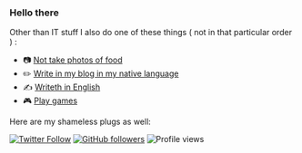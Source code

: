 ### Hello there


Other than IT stuff I also do one of these things ( not in that particular order ) :

- 📷 [Not take photos of food](https://ahmcho.com/photos)
- ✏️ [Write in my blog in my native language](https://ahmcho.com)
- ✍️ [Writeth in English](https://cholluyev.com/blog)
- 🎮 [Play games](https://steamcommunity.com/id/ahmcho/)

Here are my shameless plugs as well:

[![Twitter Follow](https://img.shields.io/twitter/follow/itsahmcho?label=Follow%20me&style=social)](https://twitter.com/itsahmcho)
[![GitHub followers](https://img.shields.io/github/followers/ahmcho.svg?style=social&label=Follow%20me&maxAge=2592000)](https://github.com/ahmcho?tab=followers)
![Profile views](https://gpvc.arturio.dev/ahmcho)
